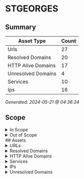 # STGEORGES

## Summary

| Asset Type | Count |
|------------|-------|
|Urls|27|
|Resolved Domains|20|
|HTTP Alive Domains|17|
|Unresolved Domains|4|
|Services|10|
|Ips|16|

*Generated: 2024-05-21 @ 04:36:24*

## Scope

<details>
  <summary>In Scope</summary>

- *.saint-georges.ca
- saint-georges.ca

</details>

<details>
  <summary>Out of Scope</summary>

- www.saint-georges.ca

</details>
## Assets

<details>
  <summary>URLs</summary>

| URL | StatusCode | Title | Location | Techs |
|-----|------------|-------|----------|-------|
| http://autodiscover.saint-georges.ca:80 | N/A | N/A | N/A | apache_http_server |
| http://biblio-images.saint-georges.ca:80 | N/A | N/A | N/A | apache_http_server |
| http://biblio-intranet.saint-georges.ca:80 | N/A | N/A | N/A | apache_http_server |
| http://biblio.saint-georges.ca:80 | N/A | N/A | N/A | apache_http_server |
| http://ccmf.saint-georges.ca:80 | N/A | N/A | N/A | ['php:7.4.32', 'apache_http_server'] |
| http://crl.saint-georges.ca:80 | N/A | N/A | N/A | apache_http_server |
| http://csp-mrc.saint-georges.ca:80 | N/A | N/A | N/A | apache_http_server |
| http://csp.saint-georges.ca:80 | N/A | N/A | N/A | apache_http_server |
| http://geomatique.saint-georges.ca:80 | N/A | N/A | N/A | apache_http_server |
| http://kohatest-intranet.saint-georges.ca:80 | N/A | N/A | N/A | ['bootstrap:23.0505000', 'apache_http_server', 'koha', 'perl'] |
| http://kohatest.saint-georges.ca:80 | N/A | N/A | N/A | ['bootstrap:23.0505000', 'apache_http_server', 'koha:23.0505000', 'perl'] |
| http://loisirs.saint-georges.ca:80 | N/A | N/A | N/A | ['php:7.4.32', 'apache_http_server'] |
| http://owa.saint-georges.ca:80 | N/A | N/A | N/A | apache_http_server |
| http://partage.saint-georges.ca:80 | N/A | N/A | N/A | ['freebsd', 'apache_http_server:2.4.59', 'openssl:3.0.12', 'php:8.3.6'] |
| http://saint-georges.ca:80 | N/A | N/A | N/A | apache_http_server |
| http://ski.saint-georges.ca:80 | N/A | N/A | N/A | ['php:7.4.32', 'apache_http_server'] |
| http://tourisme.saint-georges.ca:80 | N/A | N/A | N/A | ['php:7.4.32', 'apache_http_server'] |
| https://biblio-images.saint-georges.ca:443 | N/A | N/A | N/A | ['bootstrap:23.0505000', 'apache_http_server', 'koha:23.0505000', 'perl'] |
| https://biblio-intranet.saint-georges.ca:443 | N/A | N/A | N/A | ['bootstrap:23.0505000', 'apache_http_server', 'koha', 'perl'] |
| https://biblio.saint-georges.ca:443 | N/A | N/A | N/A | ['bootstrap:23.0505000', 'apache_http_server', 'koha:23.0505000', 'perl'] |
| https://ccmf.saint-georges.ca:443 | N/A | N/A | N/A | ['bootstrap', 'apache_http_server', 'mysql', 'php:7.4.32', 'slider_revolution:6.2.2', 'wordpress:6.5.2', 'wpbakery'] |
| https://kohatest-intranet.saint-georges.ca:443 | N/A | N/A | N/A | ['bootstrap:23.0505000', 'apache_http_server', 'koha', 'perl'] |
| https://kohatest.saint-georges.ca:443 | N/A | N/A | N/A | ['bootstrap:23.0505000', 'apache_http_server', 'koha:23.0505000', 'perl'] |
| https://loisirs.saint-georges.ca:443 | N/A | N/A | N/A | ['bootstrap', 'apache_http_server', 'mysql', 'php:7.4.32', 'slider_revolution:6.3.5', 'wordpress:6.5.2', 'wpbakery'] |
| https://saint-georges.ca:443 | N/A | N/A | N/A | apache_http_server |
| https://ski.saint-georges.ca:443 | N/A | N/A | N/A | ['mysql', 'apache_http_server', 'php:7.4.32', 'wordpress:6.5.2', 'youtube'] |
| https://tourisme.saint-georges.ca:443 | N/A | N/A | N/A | ['bootstrap', 'apache_http_server', 'mysql', 'php:7.4.32', 'slider_revolution:6.5.11', 'wordpress:6.5.2', 'wpbakery'] |

</details>

<details>
  <summary>Resolved Domains</summary>

| Domain | Resolved | Alive | Last HTTP Test | IPs | Found Date |
|--------|----------|-------|----------------|-----|------------|
| autodiscover.saint-georges.ca | true | true | 20240517 | 142.169.245.26 | 20240516 | 
| biblio-images.saint-georges.ca | true | true | 20240517 | 142.169.245.21 | 20240516 | 
| biblio-intranet.saint-georges.ca | true | true | 20240517 | 142.169.245.21 | 20240516 | 
| biblio.saint-georges.ca | true | true | 20240517 | 142.169.245.21 | 20240516 | 
| ccmf.saint-georges.ca | true | true | 20240517 | 142.169.245.17 | 20240516 | 
| crl.saint-georges.ca | true | true | 20240517 | 142.169.245.26 | 20240516 | 
| csp-mrc.saint-georges.ca | true | true | 20240517 | 142.169.245.14 | 20240516 | 
| csp.saint-georges.ca | true | true | 20240517 | 142.169.245.18 | 20240516 | 
| geomatique.saint-georges.ca | true | true | 20240517 | 142.169.245.26 | 20240516 | 
| kohatest-intranet.saint-georges.ca | true | true | 20240517 | 142.169.245.21 | 20240516 | 
| kohatest.saint-georges.ca | true | true | 20240517 | 142.169.245.21 | 20240516 | 
| loisirs.saint-georges.ca | true | true | 20240517 | 142.169.245.17 | 20240516 | 
| mx3.saint-georges.ca | true | false | 20240517 | 142.169.245.11 | 20240516 | 
| mx4.saint-georges.ca | true | false | 20240517 | 142.169.245.12 | 20240516 | 
| owa.saint-georges.ca | true | true | 20240517 | 142.169.245.26 | 20240516 | 
| partage.saint-georges.ca | true | true | 20240517 | 142.169.245.27 | 20240516 | 
| saint-georges.ca | true | true | 20240517 | 66.70.215.45 | 20240516 | 
| ski.saint-georges.ca | true | true | 20240517 | 142.169.245.17 | 20240516 | 
| tourisme.saint-georges.ca | true | true | 20240517 | 142.169.245.17 | 20240516 | 
| vpn.saint-georges.ca | true | false | 20240517 | 142.169.245.2 | 20240516 | 

</details>

<details>
  <summary>HTTP Alive Domains</summary>

| Domain | HTTP Ports | HTTPS Ports | IPs | Found Date |
|--------|----------|-------|-----|------------|
| autodiscover.saint-georges.ca | 80 | [] | 142.169.245.26 | 20240516 | 
| biblio-images.saint-georges.ca | [] | 443 | 142.169.245.21 | 20240516 | 
| biblio-intranet.saint-georges.ca | 80 | [] | 142.169.245.21 | 20240516 | 
| biblio.saint-georges.ca | 80 | 443 | 142.169.245.21 | 20240516 | 
| ccmf.saint-georges.ca | 80 | [] | 142.169.245.17 | 20240516 | 
| crl.saint-georges.ca | 80 | [] | 142.169.245.26 | 20240516 | 
| csp-mrc.saint-georges.ca | 80 | [] | 142.169.245.14 | 20240516 | 
| csp.saint-georges.ca | 80 | [] | 142.169.245.18 | 20240516 | 
| geomatique.saint-georges.ca | 80 | [] | 142.169.245.26 | 20240516 | 
| kohatest-intranet.saint-georges.ca | 80 | 443 | 142.169.245.21 | 20240516 | 
| kohatest.saint-georges.ca | [] | 443 | 142.169.245.21 | 20240516 | 
| loisirs.saint-georges.ca | 80 | [] | 142.169.245.17 | 20240516 | 
| owa.saint-georges.ca | 80 | [] | 142.169.245.26 | 20240516 | 
| partage.saint-georges.ca | 80 | [] | 142.169.245.27 | 20240516 | 
| saint-georges.ca | [] | 443 | 66.70.215.45 | 20240516 | 
| ski.saint-georges.ca | [] | 443 | 142.169.245.17 | 20240516 | 
| tourisme.saint-georges.ca | 80 | 443 | 142.169.245.17 | 20240516 | 

</details>

<details>
  <summary>Services</summary>

| IP | Port | Hostname | Service |
|-----|------------|-------|------|
| 142.169.245.14 | 80 | csp-mrc.saint-georges.ca | http |
| 142.169.245.17 | 443 | ['loisirs.saint-georges.ca', 'tourisme.saint-georges.ca', 'ski.saint-georges.ca', 'ccmf.saint-georges.ca'] | https |
| 142.169.245.17 | 80 | ['loisirs.saint-georges.ca', 'tourisme.saint-georges.ca', 'ski.saint-georges.ca', 'ccmf.saint-georges.ca'] | http |
| 142.169.245.18 | 80 | csp.saint-georges.ca | http |
| 142.169.245.21 | 443 | ['biblio-images.saint-georges.ca', 'biblio-intranet.saint-georges.ca', 'kohatest.saint-georges.ca', 'biblio.saint-georges.ca', 'kohatest-intranet.saint-georges.ca'] | https |
| 142.169.245.21 | 80 | ['biblio-images.saint-georges.ca', 'biblio-intranet.saint-georges.ca', 'kohatest.saint-georges.ca', 'biblio.saint-georges.ca', 'kohatest-intranet.saint-georges.ca'] | http |
| 142.169.245.26 | 80 | ['autodiscover.saint-georges.ca', 'owa.saint-georges.ca', 'crl.saint-georges.ca', 'geomatique.saint-georges.ca'] | http |
| 142.169.245.27 | 80 | partage.saint-georges.ca | http |
| 66.70.215.45 | 443 | saint-georges.ca | https |
| 66.70.215.45 | 80 | saint-georges.ca | http |

</details>

<details>
  <summary>IPs</summary>

| IP | Domains |
|-----|------------|
| 142.169.245.11 | ['mx3.saint-georges.ca']|
| 142.169.245.12 | ['mx4.saint-georges.ca']|
| 142.169.245.14 | ['csp-mrc.saint-georges.ca']|
| 142.169.245.17 | ['ski.saint-georges.ca', 'ccmf.saint-georges.ca', 'tourisme.saint-georges.ca', 'loisirs.saint-georges.ca']|
| 142.169.245.18 | ['csp.saint-georges.ca']|
| 142.169.245.19 | ['mail.saint-georges.ca']|
| 142.169.245.2 | ['vpn.saint-georges.ca']|
| 142.169.245.20 | ['owa.saint-georges.ca']|
| 142.169.245.21 | ['biblio-intranet.saint-georges.ca', 'kohatest.saint-georges.ca', 'biblio-images.saint-georges.ca', 'biblio.saint-georges.ca', 'kohatest-intranet.saint-georges.ca']|
| 142.169.245.22 | ['bibliotheque.saint-georges.ca']|
| 142.169.245.24 | ['geomatique.saint-georges.ca']|
| 142.169.245.25 | ['crl.saint-georges.ca']|
| 142.169.245.26 | ['owa.saint-georges.ca', 'autodiscover.saint-georges.ca', 'geomatique.saint-georges.ca', 'crl.saint-georges.ca']|
| 142.169.245.27 | ['partage.saint-georges.ca']|
| 142.169.245.28 | ['www.saint-georges.ca']|
| 66.70.215.45 | ['saint-georges.ca']|

</details>

<details>
  <summary>Unresolved Domains</summary>

| Domain | Last Resolve Scan | Found Date |
|--------|-------------------|------------|
| bibliotheque.saint-georges.ca | 20240516 | 20240516 | 
| mail.saint-georges.ca | 20240516 | 20240516 | 
| smtp1.saint-georges.ca | 20240516 | 20240516 | 
| taxibus.saint-georges.ca | 20240516 | 20240516 | 

</details>
